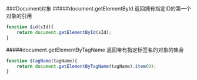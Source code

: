 ###Document对象
#####document.getElementById
返回拥有指定ID的第一个对象的引用
```js
function $id(sId){
	return document.getElementById(sId);
}
```
#####document.getElementByTagName
返回带有指定标签名的对象的集合
```js
function $tagName(tagName){
	return document.getElementByTagName(tagName).item(0);
}
```